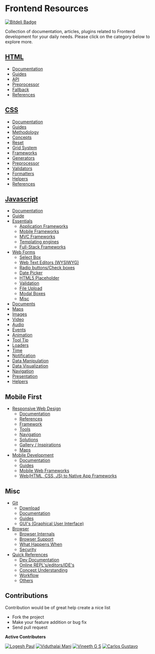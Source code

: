 # Frontend Resources

[![Bitdeli Badge](https://d2weczhvl823v0.cloudfront.net/logeshpaul/frontend-development-resources/trend.png)](https://bitdeli.com/free "Bitdeli Badge")

Collection of documentation, articles, plugins related to Frontend development for your daily needs. Please click on the category below to explore more.


[HTML](https://github.com/logeshpaul/FrontEnd-Development-Resources/tree/master/HTML)
------

- [Documentation](https://github.com/logeshpaul/FrontEnd-Development-Resources/tree/master/HTML#documentation)
- [Guides](https://github.com/logeshpaul/FrontEnd-Development-Resources/tree/master/HTML#guides)
- [API](https://github.com/logeshpaul/FrontEnd-Development-Resources/tree/master/HTML#api)
- [Preprocessor](https://github.com/logeshpaul/FrontEnd-Development-Resources/tree/master/HTML#preprocessor)
- [Fallback](https://github.com/logeshpaul/FrontEnd-Development-Resources/tree/master/HTML#fallback)
- [References](https://github.com/logeshpaul/FrontEnd-Development-Resources/tree/master/HTML#references)


[CSS](https://github.com/logeshpaul/FrontEnd-Development-Resources/tree/master/CSS)
-----

- [Documentation](https://github.com/logeshpaul/FrontEnd-Development-Resources/tree/master/CSS#documentation)
- [Guides](https://github.com/logeshpaul/FrontEnd-Development-Resources/tree/master/CSS#guides)
- [Methodology](https://github.com/logeshpaul/FrontEnd-Development-Resources/tree/master/CSS#methodology)
- [Concepts](https://github.com/logeshpaul/FrontEnd-Development-Resources/tree/master/CSS#concepts)
- [Reset](https://github.com/logeshpaul/FrontEnd-Development-Resources/tree/master/CSS#reset)
- [Grid System](https://github.com/logeshpaul/FrontEnd-Development-Resources/tree/master/CSS#grid-system)
- [Frameworks](https://github.com/logeshpaul/FrontEnd-Development-Resources/tree/master/CSS#frameworks)
- [Generators](https://github.com/logeshpaul/FrontEnd-Development-Resources/tree/master/CSS#generators)
- [Preprocessor](https://github.com/logeshpaul/FrontEnd-Development-Resources/tree/master/CSS#preprocessor)
- [Validators](https://github.com/logeshpaul/FrontEnd-Development-Resources/tree/master/CSS#validators)
- [Formatters](https://github.com/logeshpaul/FrontEnd-Development-Resources/tree/master/CSS#formatters)
- [Helpers](https://github.com/logeshpaul/FrontEnd-Development-Resources/tree/master/CSS#helpers)
- [References](https://github.com/logeshpaul/FrontEnd-Development-Resources/tree/master/CSS#references)

[Javascript](https://github.com/logeshpaul/FrontEnd-Development-Resources/tree/master/Javascript)
------------

- [Documentation](https://github.com/logeshpaul/FrontEnd-Development-Resources/tree/master/Javascript#documentation)
- [Guide](https://github.com/logeshpaul/FrontEnd-Development-Resources/tree/master/Javascript#guide)
- [Essentials](https://github.com/logeshpaul/FrontEnd-Development-Resources/tree/master/Javascript#essentials)
	- [Application Frameworks](https://github.com/logeshpaul/FrontEnd-Development-Resources/tree/master/Javascript#application-frameworks)
	- [Mobile Frameworks](https://github.com/logeshpaul/FrontEnd-Development-Resources/tree/master/Javascript#mobile-frameworks)
	- [MVC Frameworks](https://github.com/logeshpaul/FrontEnd-Development-Resources/tree/master/Javascript#mvc-frameworks)
	- [Templating engines](https://github.com/logeshpaul/FrontEnd-Development-Resources/tree/master/Javascript#templating-engines)
	- [Full-Stack Frameworks](https://github.com/logeshpaul/FrontEnd-Development-Resources/tree/master/Javascript#full-stack-frameworks)
- [Web Forms](https://github.com/logeshpaul/FrontEnd-Development-Resources/tree/master/Javascript#web-forms)
	- [Select Box](https://github.com/logeshpaul/FrontEnd-Development-Resources/tree/master/Javascript#select-box)
	- [Web Text Editors (WYSIWYG)](https://github.com/logeshpaul/FrontEnd-Development-Resources/tree/master/Javascript#web-text-editors-wysiwyg)
	- [Radio buttons/Check boxes](https://github.com/logeshpaul/FrontEnd-Development-Resources/tree/master/Javascript#radio-buttonscheck-boxes)
	- [Date Picker](https://github.com/logeshpaul/FrontEnd-Development-Resources/tree/master/Javascript#date-picker)
	- [HTML5 Placeholder](https://github.com/logeshpaul/FrontEnd-Development-Resources/tree/master/Javascript#html5-placeholder)
	- [Validation](https://github.com/logeshpaul/FrontEnd-Development-Resources/tree/master/Javascript#validation)
	- [File Upload](https://github.com/logeshpaul/FrontEnd-Development-Resources/tree/master/Javascript#file-upload)
	- [Modal Boxes](https://github.com/logeshpaul/FrontEnd-Development-Resources/tree/master/Javascript#modal-boxes)
	- [Misc](https://github.com/logeshpaul/FrontEnd-Development-Resources/tree/master/Javascript#misc)
- [Documents](https://github.com/logeshpaul/FrontEnd-Development-Resources/tree/master/Javascript#documents)
- [Maps](https://github.com/logeshpaul/FrontEnd-Development-Resources/tree/master/Javascript#maps)
- [Images](https://github.com/logeshpaul/FrontEnd-Development-Resources/tree/master/Javascript#images)
- [Video](https://github.com/logeshpaul/FrontEnd-Development-Resources/tree/master/Javascript#video)
- [Audio](https://github.com/logeshpaul/FrontEnd-Development-Resources/tree/master/Javascript#audio)
- [Events](https://github.com/logeshpaul/FrontEnd-Development-Resources/tree/master/Javascript#events)
- [Animation](https://github.com/logeshpaul/FrontEnd-Development-Resources/tree/master/Javascript#animation)
- [Tool Tip](https://github.com/logeshpaul/FrontEnd-Development-Resources/tree/master/Javascript#tool-tip)
- [Loaders](https://github.com/logeshpaul/FrontEnd-Development-Resources/tree/master/Javascript#loaders)
- [Time](https://github.com/logeshpaul/FrontEnd-Development-Resources/tree/master/Javascript#time)
- [Notification](https://github.com/logeshpaul/FrontEnd-Development-Resources/tree/master/Javascript#notification)
- [Data Manipulation](https://github.com/logeshpaul/FrontEnd-Development-Resources/tree/master/Javascript#data-manipulation)
- [Data Visualization](https://github.com/logeshpaul/FrontEnd-Development-Resources/tree/master/Javascript#data-visualization)
- [Navigation](https://github.com/logeshpaul/FrontEnd-Development-Resources/tree/master/Javascript#navigation)
- [Presentation](https://github.com/logeshpaul/FrontEnd-Development-Resources/tree/master/Javascript#presentation)
- [Helpers](https://github.com/logeshpaul/FrontEnd-Development-Resources/tree/master/Javascript#helpers)

Mobile First
------------

- [Responsive Web Design](https://github.com/logeshpaul/FrontEnd-Development-Resources/tree/master/Responsive)
  - [Documentation](https://github.com/logeshpaul/FrontEnd-Development-Resources/tree/master/Responsive#documentation)
  - [References](https://github.com/logeshpaul/FrontEnd-Development-Resources/tree/master/Responsive#references)
  - [Framework](https://github.com/logeshpaul/FrontEnd-Development-Resources/tree/master/Responsive#framework)
  - [Tools](https://github.com/logeshpaul/FrontEnd-Development-Resources/tree/master/Responsive#tools)
  - [Navigation](https://github.com/logeshpaul/FrontEnd-Development-Resources/tree/master/Responsive#navigation)
  - [Solutions](https://github.com/logeshpaul/FrontEnd-Development-Resources/tree/master/Responsive#solutions)
  - [Gallery / Inspirations](https://github.com/logeshpaul/FrontEnd-Development-Resources/tree/master/Responsive#gallery--inspirations)
  - [Maps](https://github.com/logeshpaul/FrontEnd-Development-Resources/tree/master/Responsive#maps)
- [Mobile Development](https://github.com/logeshpaul/FrontEnd-Development-Resources/tree/master/Mobile-Development)
  - [Documentation](https://github.com/logeshpaul/FrontEnd-Development-Resources/tree/master/Mobile-Development#documentation)
  - [Guides](https://github.com/logeshpaul/FrontEnd-Development-Resources/tree/master/Mobile-Development#guides)
  - [Mobile Web Frameworks](https://github.com/logeshpaul/FrontEnd-Development-Resources/tree/master/Mobile-Development#mobile-web-frameworks)
  - [Web(HTML, CSS, JS) to Native App Frameworks](https://github.com/logeshpaul/FrontEnd-Development-Resources/tree/master/Mobile-Development#webhtml-css-js-to-native-app-frameworks)


Misc
----
- [Git](https://github.com/logeshpaul/FrontEnd-Development-Resources/tree/master/Git)
  - [Download](https://github.com/logeshpaul/FrontEnd-Development-Resources/tree/master/Git#download)
  - [Documentation](https://github.com/logeshpaul/FrontEnd-Development-Resources/tree/master/Mobile-Development#documentation)
  - [Guides](https://github.com/logeshpaul/FrontEnd-Development-Resources/tree/master/Mobile-Development#guides)
  - [GUI's (Graphical User Interface)](https://github.com/logeshpaul/FrontEnd-Development-Resources/tree/master/Mobile-Development#guis-graphical-user-interface)
- [Browser](https://github.com/logeshpaul/FrontEnd-Development-Resources/tree/master/Browser)
  - [Browser Internals](https://github.com/logeshpaul/FrontEnd-Development-Resources/tree/master/Quick-References#browser-internals)
  - [Browser Support](https://github.com/logeshpaul/FrontEnd-Development-Resources/tree/master/Quick-References#browser-support)
  - [What Happens When](https://github.com/logeshpaul/FrontEnd-Development-Resources/tree/master/Quick-References#what-happens-when)
  - [Security](https://github.com/logeshpaul/FrontEnd-Development-Resources/tree/master/Quick-References#security)
- [Quick References](https://github.com/logeshpaul/FrontEnd-Development-Resources/tree/master/Quick-References)
  - [Dev Documentation](https://github.com/logeshpaul/FrontEnd-Development-Resources/tree/master/Quick-References#dev-documentation)
  - [Online REPL's/editors/IDE's](https://github.com/logeshpaul/FrontEnd-Development-Resources/tree/master/Quick-References#online-replseditorsides)
  - [Concept Understanding](https://github.com/logeshpaul/FrontEnd-Development-Resources/tree/master/Quick-References#concept-understanding)
  - [Workflow](https://github.com/logeshpaul/FrontEnd-Development-Resources/tree/master/Quick-References#workflow)
  - [Others](https://github.com/logeshpaul/FrontEnd-Development-Resources/tree/master/Quick-References#others)


Contributions
-------------

Contribution would be of great help create a nice list

* Fork the project
* Make your feature addition or bug fix
* Send pull request

**Active Contributers**

[![Logesh Paul](https://avatars3.githubusercontent.com/u/41541?v=3&s=72)](http:/www.github.com/logeshpaul) [![Viduthalai Mani](https://avatars3.githubusercontent.com/u/986602?v=3&s=72)](https://github.com/viduthalai1947) [![Vineeth G S](https://avatars1.githubusercontent.com/u/1710553?v=3&s=72)](https://github.com/gsvineeth) [![Carlos Gustavo](https://avatars2.githubusercontent.com/u/595300?v=3&s=72)](https://github.com/froskie)

